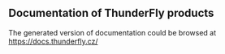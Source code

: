 ## Documentation of ThunderFly products

The generated version of documentation could be browsed at https://docs.thunderfly.cz/
